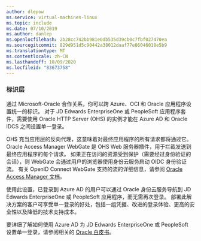 ```yaml
---
author: dlepow
ms.service: virtual-machines-linux
ms.topic: include
ms.date: 07/10/2019
ms.author: danlep
ms.openlocfilehash: 2b28cc742bb981e0db535d39cb0c7fbf027470ea
ms.sourcegitcommit: 829d951d5c90442a38012daaf77e86046018e5b9
ms.translationtype: MT
ms.contentlocale: zh-CN
ms.lasthandoff: 10/09/2020
ms.locfileid: "83673758"
---
```

### <a name="identity-tier"></a>标识层 

通过 Microsoft-Oracle 合作关系，你可以跨 Azure、OCI 和 Oracle 应用程序设置统一的标识。 对于 JD Edwards EnterpriseOne 或 PeopleSoft 应用程序套件，需要使用 Oracle HTTP Server (OHS) 的实例才能在 Azure AD 和 Oracle IDCS 之间设置单一登录。

OHS 充当应用层的反向代理，这意味着对最终应用程序的所有请求都将通过它。 Oracle Access Manager WebGate 是 OHS Web 服务器插件，用于拦截发送到最终应用程序的每个请求。 如果正在访问的资源受到保护（需要经过身份验证的会话），则 WebGate 会通过用户的浏览器使用身份云服务启动 OIDC 身份验证流。 有关 OpenID Connect WebGate 支持的流的详细信息，请参阅 [Oracle Access Manager 文档](https://docs.oracle.com/cd/E52734_01/oam/AIAAG/GUID-1E927D1B-FB83-425B-8768-85DB441821A4.htm#AIAAG7327)。

使用此设置，已登录到 Azure AD 的用户可以通过 Oracle 身份云服务导航到 JD Edwards EnterpriseOne 或 PeopleSoft 应用程序，而无需再次登录。 部署此解决方案的客户可享受单一登录的好处，包括一组凭据、改进的登录体验、更高的安全性以及降低的技术支持成本。

要详细了解如何使用 Azure AD 为 JD Edwards EnterpriseOne 或 PeopleSoft 设置单一登录，请参阅相关的 [Oracle 白皮书](https://cloud.oracle.com/iaas/whitepapers/deploy_peoplesoft_jdedwards_across_oci_azure.pdf)。